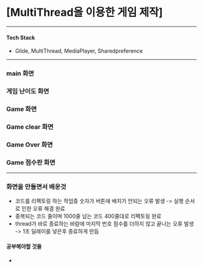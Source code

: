 # [MultiThread을 이용한 게임 제작]
***
#### Tech Stack
* Glide, MultiThread, MediaPlayer, Sharedpreference

***
### main 화면


### 게임 난이도 화면


### Game 화면


### Game clear 화면


### Game Over 화면


### Game 점수판 화면


***
### 화면을 만들면서 배운것
* 코드를 리펙토링 하는 작업중 숫자가 버튼에 배치가 안되는 오류 발생 -> 실행 순서로 인한 오류 해결 완료
* 중복되는 코드 줄이며 1000줄 넘는 코드 400줄대로 리펙토링 완료
* thread가 바로 종료하는 바람에 마지막 번호 점수를 더하지 않고 끝나는 오류 발생 -> 1초 딜레이를 넣은후 종료하게 만듬

#### 공부해야할 것들
* 
